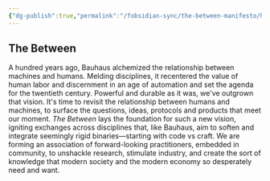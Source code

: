 ```yaml
---
{"dg-publish":true,"permalink":"/fobsidian-sync/the-between-manifesto/home/","tags":["gardenEntry"]}
---
```


## The Between

A hundred years ago, Bauhaus alchemized the relationship between machines and humans. Melding disciplines, it recentered the value of human labor and discernment in an age of automation and set the agenda for the twentieth century. Powerful and durable as it was, we've outgrown that vision. It's time to revisit the relationship between humans and machines, to surface the questions, ideas, protocols and products that meet our moment. _The Between_ lays the foundation for such a new vision, igniting exchanges across disciplines that, like Bauhaus, aim to soften and integrate seemingly rigid binaries—starting with code vs craft. We are forming an association of forward-looking practitioners, embedded in community, to unshackle research, stimulate industry, and create the sort of knowledge that modern society and the modern economy so desperately need and want.